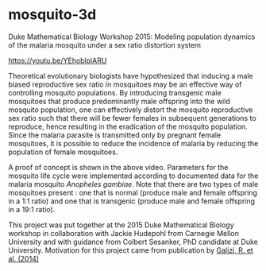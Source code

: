 # mosquito-3d
Duke Mathematical Biology Workshop 2015: Modeling population dynamics of the malaria mosquito under a sex ratio distortion system

https://youtu.be/YEhoblpiARU

Theoretical evolutionary biologists have hypothesized that inducing a male biased reproductive sex ratio in mosquitoes may be an effective way of controlling mosquito populations. By introducing transgenic male mosquitoes that produce predominantly male offspring into the wild mosquito population, one can effectively distort the mosquito reproductive sex ratio such that there will be fewer females in subsequent generations to reproduce, hence resulting in the eradication of the mosquito population. Since the malaria parasite is transmitted only by pregnant female mosquitoes, it is possible to reduce the incidence of malaria by reducing the population of female mosquitoes. 

A proof of concept is shown in the above video. Parameters for the mosquito life cycle were implemented according to documented data for the malaria mosquito _Anopheles gambiae_. Note that there are two types of male mosquitoes present : one that is normal (produce male and female offspring in a 1:1 ratio) and one that is transgenic (produce male and female offspring in a 19:1 ratio). 

This project was put together at the 2015 Duke Mathematical Biology workshop in collaboration with Jackie Hudepohl from Carnegie Mellon University and with guidance from Colbert Sesanker, PhD candidate at Duke University. Motivation for this project came from publication by [Galizi, R. et al. (2014)](http://www.nature.com/ncomms/2014/140610/ncomms4977/full/ncomms4977.html)
